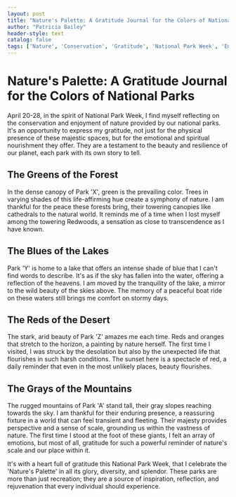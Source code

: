 ```yaml
---
layout: post
title: "Nature's Palette: A Gratitude Journal for the Colors of National Parks"
author: "Patricia Bailey"
header-style: text
catalog: false
tags: ['Nature', 'Conservation', 'Gratitude', 'National Park Week', 'Environmental Stewardship', 'Natural Beauty', 'Color Palette', 'Reflection']
---
```


# Nature's Palette: A Gratitude Journal for the Colors of National Parks

April 20-28, in the spirit of National Park Week, I find myself reflecting on the conservation and enjoyment of nature provided by our national parks. It's an opportunity to express my gratitude, not just for the physical presence of these majestic spaces, but for the emotional and spiritual nourishment they offer. They are a testament to the beauty and resilience of our planet, each park with its own story to tell.

## The Greens of the Forest
In the dense canopy of Park 'X', green is the prevailing color. Trees in varying shades of this life-affirming hue create a symphony of nature. I am thankful for the peace these forests bring, their towering canopies like cathedrals to the natural world. It reminds me of a time when I lost myself among the towering Redwoods, a sensation as close to transcendence as I have known.

## The Blues of the Lakes
Park 'Y' is home to a lake that offers an intense shade of blue that I can't find words to describe. It's as if the sky has fallen into the water, offering a reflection of the heavens. I am moved by the tranquility of the lake, a mirror to the wild beauty of the skies above. The memory of a peaceful boat ride on these waters still brings me comfort on stormy days.

## The Reds of the Desert
The stark, arid beauty of Park 'Z' amazes me each time. Reds and oranges that stretch to the horizon, a painting by nature herself. The first time I visited, I was struck by the desolation but also by the unexpected life that flourishes in such harsh conditions. The sunset here is a spectacle of red, a daily reminder that even in the most unlikely places, beauty flourishes.

## The Grays of the Mountains
The rugged mountains of Park 'A' stand tall, their gray slopes reaching towards the sky. I am thankful for their enduring presence, a reassuring fixture in a world that can feel transient and fleeting. Their majesty provides perspective and a sense of scale, grounding us within the vastness of nature. The first time I stood at the foot of these giants, I felt an array of emotions, but most of all, gratitude for such a powerful reminder of nature's scale and our place within it.

It's with a heart full of gratitude this National Park Week, that I celebrate the 'Nature's Palette' in all its glory, diversity, and splendor. These parks are more than just recreation; they are a source of inspiration, reflection, and rejuvenation that every individual should experience.

